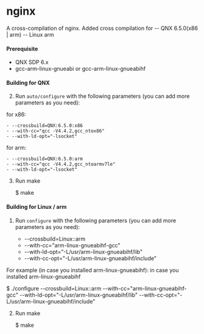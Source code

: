 # nginx
A cross-compilation of nginx.
Added cross compilation for 
 -- QNX 6.5.0(x86 | arm)
 -- Linux arm

#### Prerequisite

- QNX SDP 6.x
- gcc-arm-linux-gnueabi or gcc-arm-linux-gnueabihf

#### Building for QNX

2. Run `auto/configure` with the following parameters (you can add more parameters as you need):

  for x86:

    - --crossbuild=QNX:6.5.0:x86
    - --with-cc="qcc -V4.4.2,gcc_ntox86"
    - --with-ld-opt="-lsocket"

  for arm:

    - --crossbuild=QNX:6.5.0:arm
    - --with-cc="qcc -V4.4.2,gcc_ntoarmv7le"
    - --with-ld-opt="-lsocket"

3. Run make

    $ make

#### Building for Linux / arm

1. Run `configure` with the following parameters (you can add more parameters as you need):

    - --crossbuild=Linux::arm
    - --with-cc="arm-linux-gnueabihf-gcc"
    - --with-ld-opt="-L/usr/arm-linux-gnueabihf/lib"
    - --with-cc-opt="-L/usr/arm-linux-gnueabihf/include"

 For example (in case you installed arm-linux-gnueabihf):
in case you installed arm-linux-gnueabihf

  $ ./configure --crossbuild=Linux::arm --with-cc="arm-linux-gnueabihf-gcc" --with-ld-opt="-L/usr/arm-linux-gnueabihf/lib" --with-cc-opt="-L/usr/arm-linux-gnueabihf/include"

2. Run make

    $ make
